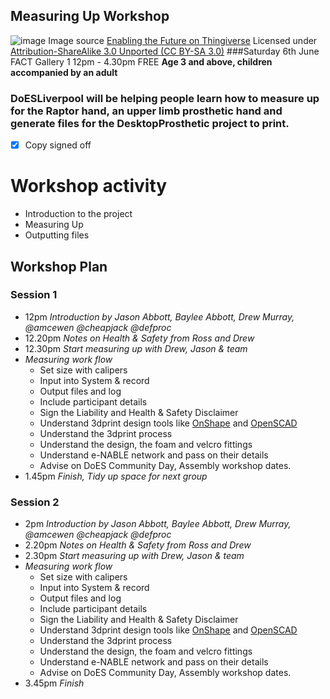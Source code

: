 ## Measuring Up Workshop
![image](http://webapp.e-nable.me/imgs/referece_rP.png)
Image source [Enabling the Future on Thingiverse](http://thingiverse-production-new.s3.amazonaws.com/renders/1d/20/95/d4/49/All_parts_at_100_right_single_build_plate_preview_featured.jpg) Licensed under [Attribution-ShareAlike 3.0 Unported (CC BY-SA 3.0)](http://creativecommons.org/licenses/by-sa/3.0/ "License Link")
###Saturday 6th June FACT Gallery 1 12pm - 4.30pm FREE
**Age 3 and above, children accompanied by an adult**
### DoESLiverpool will be helping people learn how to measure up for the Raptor hand, an upper limb prosthetic hand and generate files for the DesktopProsthetic project to print.

 * [x] Copy signed off

# Workshop activity
* Introduction to the project 
* Measuring Up
* Outputting files 

## Workshop Plan

### Session 1
 * 12pm *Introduction by Jason Abbott, Baylee Abbott, Drew Murray, @amcewen @cheapjack @defproc*
 * 12.20pm *Notes on Health & Safety from Ross and Drew*
 * 12.30pm *Start measuring up with Drew, Jason & team*
 * *Measuring work flow*
   * Set size with calipers
   * Input into System & record
   * Output files and log
   * Include participant details
   * Sign the Liability and Health & Safety Disclaimer
   * Understand 3dprint design tools like [OnShape](https://www.onshape.com/) and [OpenSCAD](http://www.openscad.org/) 
   * Understand the 3dprint process
   * Understand the design, the foam and velcro fittings
   * Understand e-NABLE network and pass on their details
   * Advise on DoES Community Day, Assembly workshop dates.
 *  1.45pm *Finish, Tidy up space for next group*

 ### Session 2
 * 2pm *Introduction by Jason Abbott, Baylee Abbott, Drew Murray, @amcewen @cheapjack @defproc*
 * 2.20pm *Notes on Health & Safety from Ross and Drew*
 * 2.30pm *Start measuring up with Drew, Jason & team*
 * *Measuring work flow*
   * Set size with calipers
   * Input into System & record
   * Output files and log
   * Include participant details
   * Sign the Liability and Health & Safety Disclaimer
   * Understand 3dprint design tools like [OnShape](https://www.onshape.com/) and [OpenSCAD](http://www.openscad.org/) 
   * Understand the 3dprint process
   * Understand the design, the foam and velcro fittings
   * Understand e-NABLE network and pass on their details
   * Advise on DoES Community Day, Assembly workshop dates.
 *  3.45pm *Finish*
